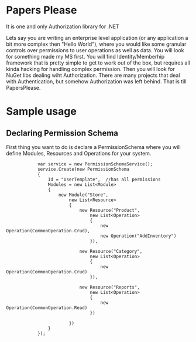 # Papers Please
It is one and only Authorization library for .NET


Lets say you are writing an enterprise level application (or any application a bit more complex then "Hello World"), where you would like some granular controls over permissions to user operations as well as data.  You will look for something made my MS first. You will find Identity/Memberhip framework that is pretty simple to get to work out of the box, but requires all kinda hacking for handling complex permission.  Then you will look for NuGet libs dealing wiht Authorization.  There are many projects that deal with Authentication, but somehow Authorization was left behind.  That is till PapersPlease.



# Sample usage

## Declaring Permission Schema

First thing you want to do is declare a PermissionSchema where you will define Modules, Resources and Operations for your system.


```
            var service = new PermissionSchemaService();
            service.Create(new PermissionSchema
            {
                Id = "UserTemplate",  //has all permissions
                Modules = new List<Module>
                {
                    new Module("Store",
                        new List<Resource>
                        {
                            new Resource("Product",
                                new List<Operation>
                                {
                                    new Operation(CommonOperation.Crud),
                                    new Operation("AddInventory")
                                }),

                            new Resource("Category",
                                new List<Operation>
                                {
                                    new Operation(CommonOperation.Crud)
                                }),

                            new Resource("Reports",
                                new List<Operation>
                                {
                                    new Operation(CommonOperation.Read)
                                })

                        })
                }
            });
            
```
